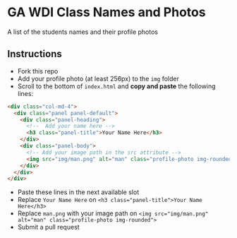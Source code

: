 # GA WDI Class Names and Photos

A list of the students names and their profile photos

## Instructions

- Fork this repo
- Add your profile photo (at least 256px) to the `img` folder
- Scroll to the bottom of `index.html` and **copy and paste** the following lines:
```html
<div class="col-md-4">
  <div class="panel panel-default">
    <div class="panel-heading">
      <!--  Add your name here -->
      <h3 class="panel-title">Your Name Here</h3>
    </div>
    <div class="panel-body">
      <!-- Add your image path in the src attribute -->
      <img src="img/man.png" alt="man" class="profile-photo img-rounded">
    </div>
  </div>
</div>
```
- Paste these lines in the next available slot
- Replace `Your Name Here` on `<h3 class="panel-title">Your Name Here</h3>`
- Replace `man.png` with your image path on `<img src="img/man.png" alt="man" class="profile-photo img-rounded">`
- Submit a pull request
